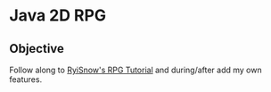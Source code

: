 # Java 2D RPG

## Objective
Follow along to [RyiSnow's RPG Tutorial](https://www.youtube.com/playlist?list=PL_QPQmz5C6WUF-pOQDsbsKbaBZqXj4qSq) and during/after add my own features.
